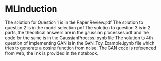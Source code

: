 # MLInduction
The solution for Question 1 is in the Paper Review.pdf
The solution to question 2 is in the model selection pdf
The solution to question 3 is in 2 parts, the theoritical answers are in the gaussian processes.pdf and the code for the same is in the GaussianProcess.ipynb file
The solution to 4th question of implementing GAN is in the GAN_Toy_Example.ipynb file which tries to generate a cosine function from noise.
The GAN code is referenced from web, the link is provided in the notebook.